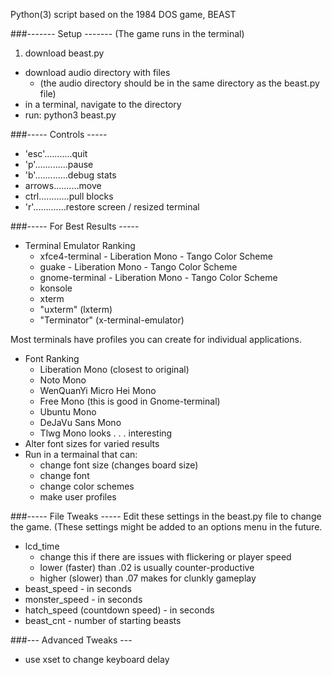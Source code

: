 Python(3) script based on the 1984 DOS game, BEAST



###------- Setup -------
(The game runs in the terminal)

1. download beast.py
- download audio directory with files 
	* (the audio directory should be in the same directory as the beast.py file)
- in a terminal, navigate to the directory
- run: python3 beast.py


###----- Controls -----

* 'esc'...........quit
* 'p'.............pause
* 'b'.............debug stats
* arrows..........move
* ctrl............pull blocks
* 'r'.............restore screen / resized terminal


###----- For Best Results -----

* Terminal Emulator Ranking
	* xfce4-terminal - Liberation Mono - Tango Color Scheme
	* guake - Liberation Mono - Tango Color Scheme
	* gnome-terminal - Liberation Mono - Tango Color Scheme
	* konsole
	* xterm
	* "uxterm" (lxterm)
	* "Terminator" (x-terminal-emulator)

 Most terminals have profiles you can create for individual applications.

* Font Ranking
 	* Liberation Mono (closest to original)
	* Noto Mono
	* WenQuanYi Micro Hei Mono
	* Free Mono (this is good in Gnome-terminal)
	* Ubuntu Mono
 	* DeJaVu Sans Mono
 	* Tlwg Mono looks . . . interesting
* Alter font sizes for varied results
* Run in a termainal that can:
	* change font size (changes board size)
	* change font
	* change color schemes
	* make user profiles


###----- File Tweaks -----
Edit these settings in the beast.py file to change the game. 
(These settings might be added to an options menu in the future.

* lcd_time
	* change this if there are issues with flickering or player speed
	* lower (faster) than .02 is usually counter-productive
	* higher (slower) than .07 makes for clunkly gameplay
* beast_speed - in seconds
* monster_speed - in seconds
* hatch_speed (countdown speed) - in seconds
* beast_cnt - number of starting beasts

###--- Advanced Tweaks ---
* use xset to change keyboard delay


